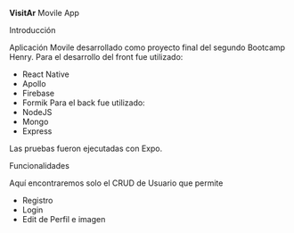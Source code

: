 <b>VisitAr</b>
Movile App

Introducción

Aplicación Movile desarrollado como proyecto final del segundo Bootcamp Henry. Para el desarrollo del front fue utilizado:

- React Native
- Apollo
- Firebase
- Formik
  Para el back fue utilizado:
- NodeJS
- Mongo
- Express

Las pruebas fueron ejecutadas con Expo.

Funcionalidades

Aquí encontraremos solo el CRUD de Usuario que permite

- Registro
- Login
- Edit de Perfil e imagen
